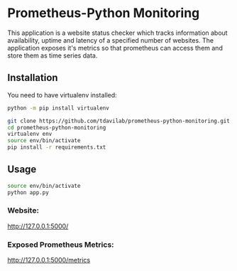 # Prometheus-Python Monitoring
This application is a website status checker which tracks information about availability, uptime and latency of a specified number of websites.
The application exposes it's metrics so that prometheus can access them and store them as time series data.

## Installation

You need to have virtualenv installed:
```sh
python -m pip install virtualenv
```

```sh
git clone https://github.com/tdavilab/prometheus-python-monitoring.git
cd prometheus-python-monitoring
virtualenv env
source env/bin/activate
pip install -r requirements.txt
```

## Usage

```sh
source env/bin/activate
python app.py
```

### Website:
http://127.0.0.1:5000/

### Exposed Prometheus Metrics:
http://127.0.0.1:5000/metrics











